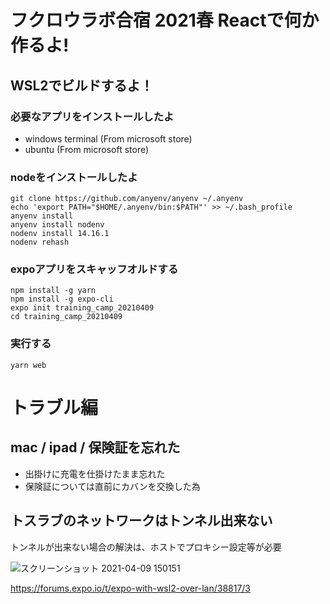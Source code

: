 # フクロウラボ合宿 2021春 Reactで何か作るよ!

## WSL2でビルドするよ！

### 必要なアプリをインストールしたよ

- windows terminal (From microsoft store)
- ubuntu (From microsoft store)

### nodeをインストールしたよ

```
git clone https://github.com/anyenv/anyenv ~/.anyenv
echo 'export PATH="$HOME/.anyenv/bin:$PATH"' >> ~/.bash_profile
anyenv install
anyenv install nodenv
nodenv install 14.16.1
nodenv rehash
```

### expoアプリをスキャッフオルドする

```
npm install -g yarn
npm install -g expo-cli
expo init training_camp_20210409
cd training_camp_20210409
```

### 実行する

```
yarn web
```

# トラブル編

## mac / ipad / 保険証を忘れた

- 出掛けに充電を仕掛けたまま忘れた
- 保険証については直前にカバンを交換した為

## トスラブのネットワークはトンネル出来ない

トンネルが出来ない場合の解決は、ホストでプロキシー設定等が必要

![スクリーンショット 2021-04-09 150151](https://user-images.githubusercontent.com/2138783/114135791-b8ab6c00-9944-11eb-9d7b-ada33c5677ff.png)

https://forums.expo.io/t/expo-with-wsl2-over-lan/38817/3
